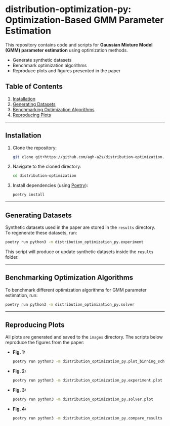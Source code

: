 # distribution-optimization-py: Optimization-Based GMM Parameter Estimation

This repository contains code and scripts for **Gaussian Mixture Model (GMM) parameter estimation** using optimization methods.
- Generate synthetic datasets
- Benchmark optimization algorithms
- Reproduce plots and figures presented in the paper

## Table of Contents
1. [Installation](#installation)
2. [Generating Datasets](#generating-datasets)
3. [Benchmarking Optimization Algorithms](#benchmarking-optimization-algorithms)
4. [Reproducing Plots](#reproducing-plots)

---

## Installation

1. Clone the repository:
   ```bash
   git clone git+https://github.com/agh-a2s/distribution-optimization.git
   ```
2. Navigate to the cloned directory:
   ```bash
   cd distribution-optimization
   ```
3. Install dependencies (using [Poetry](https://python-poetry.org/)):
   ```bash
   poetry install
   ```

---

## Generating Datasets

Synthetic datasets used in the paper are stored in the `results` directory.  
To regenerate these datasets, run:

```bash
poetry run python3 -m distribution_optimization_py.experiment
```

This script will produce or update synthetic datasets inside the `results` folder.

---

## Benchmarking Optimization Algorithms

To benchmark different optimization algorithms for GMM parameter estimation, run:

```bash
poetry run python3 -m distribution_optimization_py.solver
```

---

## Reproducing Plots

All plots are generated and saved to the `images` directory. The scripts below reproduce the figures from the paper:

- **Fig. 1:**  
  ```bash
  poetry run python3 -m distribution_optimization_py.plot_binning_scheme_difference
  ```

- **Fig. 2:**  
  ```bash
  poetry run python3 -m distribution_optimization_py.experiment.plot
  ```

- **Fig. 3:**  
  ```bash
  poetry run python3 -m distribution_optimization_py.solver.plot
  ```

- **Fig. 4:**  
  ```bash
  poetry run python3 -m distribution_optimization_py.compare_results
  ```
